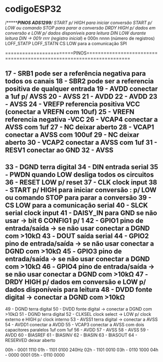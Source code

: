 # codigoESP32

/**********************************PINOS ADS1299****************************/
START p/ HIGH para iniciar conversão
START p/ LOW ou comando STOP para parar a conversão
DRDY HIGH p/ dados em conversão e LOW p/ dados disponíveis para leitura
DIN LOW durante leitura
DIN  -> 001r rrrr (registro inicial*) e 000n nnnn (número de registros) 
LOFF_STATP
LOFF_STATN
CS LOW para a comunicação SPI

========================PINOS=====================================================================

17 - SRB1 pode ser a referência negativa para todos os canais
18 - SBR2 pode ser a referencia positiva de qualquer entrada
19 - AVDD conectar a 1uf p/ AVSS
20 - AVSS
21 - AVDD
22 - AVDD
23 - AVSS
24 - VREFP referencia positiva VCC (conectar a VREFN com 10uf)
25 - VREFN referencia negativa -VCC
26 - VCAP4 conectar a AVSS com 1uf
27 - NC deixar aberto
28 - VCAP1 conectar a AVSS com 100uf
29 - NC deixar aberto
30 - VCAP2 conectar a AVSS com 1uf
31 - RESV1 conectar ao GND
32 - AVSS
------------------------------------------------------------------
33 - DGND terra digital
34 - DIN entrada serial
35 - PWDN quando LOW desliga todos os circuitos
36 - RESET LOW p/ reset
37 - CLK clock input
38 - START p/ HIGH para iniciar conversão : p/ LOW ou comando STOP para parar a conversão
39 - CS LOW para a comunicação serial
40 - SLCK serial clock input
41 - DAISY_IN para GND se não usar -> bit 6 CONFIG1 p/ 1
42 - GPIO1 pino de entrada/saída -> se não usar conectar a DGND com >10kΩ 
43 - DOUT saída serial
44 - GPIO2 pino de entrada/saída -> se não usar conectar a DGND com >10kΩ 
45 - GPIO3 pino de entrada/saída -> se não usar conectar a DGND com >10kΩ 
46 - GPIO4 pino de entrada/saída -> se não usar conectar a DGND com >10kΩ 
47 - DRDY HIGH p/ dados em conversão e LOW p/ dados disponíveis para leitura
48 - DVDD fonte digital -> conectar a DGND com >10kΩ
------------------------------------------------------------------
49 - DGND terra digital
50 - DVDD fonte digital -> conectar a DGND com >10kΩ
51 - DGND terra digital
52 - CLKSEL clock select -> LOW p/ clock externo e HIGH p/ clock interno
53 - AVSS1 terra digital -> conectar a AVSS
54 - AVDD1 conectar a AVDD
55 - VCAP3 conectar a AVSS com dois capacitores paralelos 1uf com 1uf
56 - AVDD
57 - AVSS
58 - AVSS
59 - AVDD
60 - BIASREF
61 - BIASINV
62 - BIASIN
63 - BIASOUT
64 - RESERVED deixar aberto


00h - 0001 1110
01h - 1101 0100 240Hz
02h - 1101 0010
03h - 0110 1000
04h - 0000 0001
05h - 0110 0000

